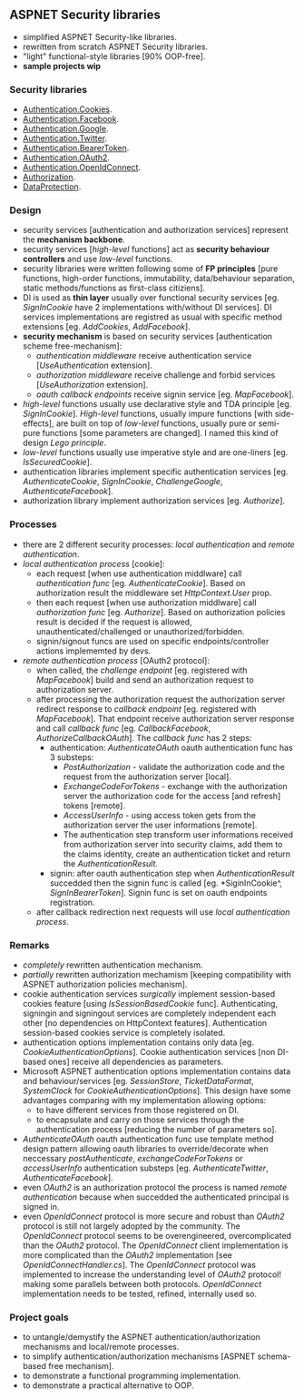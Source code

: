 
## ASPNET Security libraries
- simplified ASPNET Security-like libraries.
- rewritten from scratch ASPNET Security libraries.
- "light" functional-style libraries [90% OOP-free].
- **sample projects wip**

### Security libraries
- [Authentication.Cookies](/Security.Authentication.Cookies/).
- [Authentication.Facebook](/Security.Authentication.Facebook/).
- [Authentication.Google](/Security.Authentication.Google/).
- [Authentication.Twitter](/Security.Authentication.Twitter/).
- [Authentication.BearerToken](/Security.Authentication.BearerToken/).
- [Authentication.OAuth2](/Security.Authentication.OAuth/).
- [Authentication.OpenIdConnect](/Security.Authentication.OpenIdConnect/).
- [Authorization](/Security.Authorization/).
- [DataProtection](/Security.DataProtection/).

### Design
- security services [authentication and authorization services] represent the **mechanism backbone**.
- security services [*high-level* functions] act as **security behaviour controllers** and use *low-level* functions.
- security libraries were written following some of **FP principles** [pure functions, high-order functions, immutability, data/behaviour separation, static methods/functions as first-class citiziens].
- DI is used as **thin layer** usually over functional security services [eg. *SignInCookie* have 2 implementations with/without DI services]. DI services implementations are registred as usual with specific method extensions [eg. *AddCookies*, *AddFacebook*].
- **security mechanism** is based on security services [authentication scheme free-mechanism]:
  - *authentication middleware* receive authentication service [*UseAuthentication* extension].
  - *authorization middleware* receive challenge and forbid services [*UseAuthorization* extension].
  - *oauth callback endpoints* receive signin service [eg. *MapFacebook*].
- *high-level* functions usually use declarative style and TDA principle [eg. *SignInCookie*]. *High-level* functions, usually impure functions [with side-effects], are built on top of *low-level* functions, usually pure or semi-pure functions [some parameters are changed]. I named this kind of design *Lego principle*.
- *low-level* functions usually use imperative style and are one-liners [eg. *IsSecuredCookie*].
- authentication libraries implement specific authentication services [eg. *AuthenticateCookie*, *SignInCookie*, *ChallengeGoogle*, *AuthenticateFacebook*].
- authorization library implement authorization services [eg. *Authorize*].

### Processes
- there are 2 different security processes: *local authentication* and *remote authentication*.
- *local authentication process* [cookie]:
  - each request [when use authentication middlware] call *authentication func* [eg. *AuthenticateCookie*]. Based on authorization result the middleware set *HttpContext.User* prop.
  - then each request [when use authorization middlware] call *authorization func* [eg. *Authorize*]. Based on authorization policies result is decided if the request is allowed, unauthenticated/challenged or unauthorized/forbidden.
  - signin/signout funcs are used on specific endpoints/controller actions implememted by devs.
- *remote authentication process* [OAuth2 protocol]:
  - when called, the *challenge endpoint* [eg. registered with *MapFacebook*] build and send an authorization request to authorization server.
  - after processing the authorization request the authorization server redirect response to *callback endpoint* [eg. registered with *MapFacebook*]. That endpoint receive authorization server response and call *callback func* [eg. *CallbackFacebook*, *AuthorizeCallbackOAuth*]. The *callback func* has 2 steps:
    - authentication: *AuthenticateOAuth* oauth authentication func has 3 substeps:
      * *PostAuthorization* - validate the authorization code and the request from the authorization server [local].
      * *ExchangeCodeForTokens* - exchange with the authorization server the authorization code for the access [and refresh] tokens [remote].
      * *AccessUserInfo* - using access token gets from the authorization server the user informations [remote].
      * The authentication step transform user informations received from authorization server into security claims, add them to the claims identity, create an authentication ticket and return the *AuthenticationResult*.
    - signin: after oauth authentication step when *AuthenticationResult* succedded then the signin func is called [eg. *SiginInCookie^, *SignInBearerToken*]. Signin func is set on oauth endpoints registration.
  - after callback redirection next requests will use *local authentication process*.

### Remarks
- *completely* rewritten authentication mechanism.
- *partially* rewritten authorization mechamism [keeping compatibility with ASPNET authorization policies mechanism].
- cookie authentication services *surgically* implement session-based cookies feature [using *IsSessionBasedCookie* func]. Authenticating, signingin and signingout services are completely independent each other [no dependencies on HttpContext features]. Authentication session-based cookies service is completely isolated.
- authentication options implementation contains only data [eg. *CookieAuthenticationOptions*]. Cookie authentication services [non DI-based ones] receive all dependencies as parameters.
- Microsoft ASPNET authentication options implementation contains data and behaviour/services [eg. *SessionStore*, *TicketDataFormat*, *SystemClock* for *CookieAuthenticationOptions*]. This design have some advantages comparing with my implementation allowing options:
  - to have different services from those registered on DI.
  - to encapsulate and carry on those services through the authentication process [reducing the number of parameters so].
- *AuthenticateOAuth* oauth authentication func use template method design pattern allowing oauth libraries to override/decorate when neccessary *postAuthenticate*, *exchangeCodeForTokens* or *accessUserInfo* authentication substeps [eg. *AuthenticateTwitter*, *AuthenticateFacebook*].
- even *OAuth2* is an authorization protocol the process is named *remote authentication* because when succedded the authenticated principal is signed in.
- even *OpenIdConnect* protocol is more secure and robust than *OAuth2* protocol is still not largely adopted by the community. The *OpenIdConnect* protocol seems to be overengineered, overcomplicated than the *OAuth2* protocol. The *OpenIdConnect* client implementation is more complicated than the *OAuth2* implementation [see *OpenIdConnectHandler.cs*]. The *OpenIdConnect* protocol was implemented to increase the understanding level of *OAuth2* protocol! making some parallels between both protocols. *OpenIdConnect* implementation needs to be tested, refined, internally used so.

### Project goals
- to untangle/demystify the ASPNET authentication/authorization mechanisms and local/remote processes.
- to simplify authentication/authorization mechanisms [ASPNET schema-based free mechanism].
- to demonstrate a functional programming implementation.
- to demonstrate a practical alternative to OOP.
